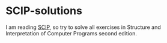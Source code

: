 # SCIP-solutions

I am reading [SCIP](https://mitpress.mit.edu/sites/default/files/sicp/full-text/book/book.html), so try to solve all exercises in Structure and Interpretation of Computer Programs second edition.
